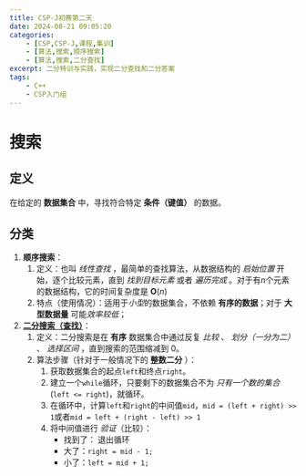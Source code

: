 ```yaml
---
title: CSP-J初赛第二天
date: 2024-08-21 09:05:20
categories:
    - [CSP,CSP-J,课程,集训]
    - [算法,搜索,顺序搜索]
    - [算法,搜索,二分查找]
excerpt: 二分特训与实践，实现二分查找和二分答案
tags: 
    - C++
    - CSP入门组
---
```


# 搜索

## 定义
在给定的 __数据集合__ 中，寻找符合特定 __条件（键值）__ 的数据。

## 分类

1. __顺序搜索__：
    1. 定义：也叫 *线性查找* ，最简单的查找算法，从数据结构的 *启始位置* 开始，逐个比较元素，直到 *找到目标元素* 或者 *遍历完成* 。对于有$n$个元素的数据结构，它的时间复杂度是 $\mathbf{O}(n)$
    2. 特点（使用情况）：适用于*小型*的数据集合，不依赖 __有序的数据__；对于 __大型数据量__ 可能*效率较低*；
2. [__二分搜索（查找）__](https://xingchen8800.github.io/2024/07/04/二分法/)：
    1. 定义：二分搜索是在 __有序__ 数据集合中通过反复 *比较* 、 *划分（一分为二）* 、 *选择区间*  ，直到搜索的范围缩减到 $0$。
    2. 算法步骤（针对于一般情况下的 __整数二分__ ）：
        1. 获取数据集合的起点`left`和终点`right`。
        2. 建立一个`while`循环，只要剩下的数据集合不为 *只有一个数的集合* (`left <= right`)，就循环。
        3. 在循环中，计算`left`和`right`的中间值`mid`，`mid = (left + right) >> 1`或者`mid = left + (right - left) >> 1`   
        4. 将中间值进行 *验证*（比较）：
            - 找到了： 退出循环
            - 大了：`right = mid - 1;`
            - 小了：`left = mid + 1;`